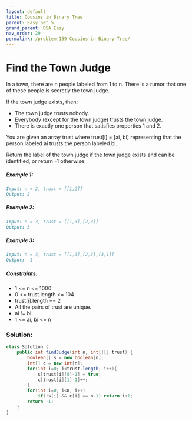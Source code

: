 ```yaml
---
layout: default
title: Cousins in Binary Tree
parent: Easy Set 5
grand_parent: DSA Easy
nav_order: 29
permalink: /problem-159-Cousins-in-Binary-Tree/
---
```

# Find the Town Judge
In a town, there are n people labeled from 1 to n. There is a rumor that one of these people is secretly the town judge.

If the town judge exists, then:

* The town judge trusts nobody.
* Everybody (except for the town judge) trusts the town judge.
* There is exactly one person that satisfies properties 1 and 2.

You are given an array trust where trust[i] = [ai, bi] representing that the person labeled ai trusts the person labeled bi.

Return the label of the town judge if the town judge exists and can be identified, or return -1 otherwise.

##### Example 1:
```markdown
Input: n = 2, trust = [[1,2]]
Output: 2
```
##### Example 2:
```markdown
Input: n = 3, trust = [[1,3],[2,3]]
Output: 3
```
##### Example 3:
```markdown
Input: n = 3, trust = [[1,3],[2,3],[3,1]]
Output: -1
```
##### Constraints:
* 1 <= n <= 1000
* 0 <= trust.length <= 104
* trust[i].length == 2
* All the pairs of trust are unique.
* ai != bi
* 1 <= ai, bi <= n

### Solution:
```java
class Solution {
    public int findJudge(int n, int[][] trust) {
        boolean[] s = new boolean[n];
        int[] c = new int[n];
        for(int i=0; i<trust.length; i++){
            s[trust[i][0]-1] = true;
            c[trust[i][1]-1]++;
        }
        for(int i=0; i<n; i++)
            if(!s[i] && c[i] == n-1) return i+1;
        return -1;
    }
}
```